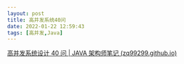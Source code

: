 ```yaml
---
layout: post
title: 高并发系统40问
date: 2022-01-22 12:59:43
tags: [高并发,Java]
---
```


[高并发系统设计 40 问 | JAVA 架构师笔记 (zq99299.github.io)](https://zq99299.github.io/note-architect/hc/)
